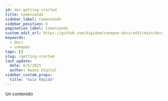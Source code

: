 ```yaml
---
id: doc-getting-started
title: Comenzando
sidebar_label: Comenzando
sidebar_position: 6
pagination_label: Comenzando
custom_edit_url: https://github.com/digidem/comapeo-docs/edit/main/docs/getting-started.md
keywords:
  - docs
  - comapeo
tags: []
slug: /getting-started
last_update:
  date: 6/5/2025
  author: Awana Digital
sidebar_custom_props:
  title: "Guía Rápida"
---
```


Un contenido

